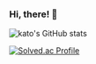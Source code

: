 ### Hi, there! 👋

![kato's GitHub stats](https://github-readme-stats.vercel.app/api?username=wooyeooon&show_icons=true&theme=dark) 

[![Solved.ac Profile](http://mazassumnida.wtf/api/v2/generate_badge?boj=dndus9510)](https://solved.ac/dndus9510/)

